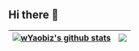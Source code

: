 ## Hi there 👋

<!--
**wYaobiz/wYaobiz** is a ✨ _special_ ✨ repository because its `README.md` (this file) appears on your GitHub profile.

Here are some ideas to get you started:

- 🔭 I’m currently working on ...
- 🌱 I’m currently learning ...
- 👯 I’m looking to collaborate on ...
- 🤔 I’m looking for help with ...
- 💬 Ask me about ...
- 📫 How to reach me: ...
- 😄 Pronouns: ...
- ⚡ Fun fact: ...
-->



| <a href="https://github.com/anuraghazra/github-readme-stats"><img align="center" src="https://github-readme-stats.vercel.app/api?username=wYaobiz&show_icons=true&include_all_commits=true&theme=dark&gh-dark-mode-only&hide_border=true" alt="wYaobiz's github stats" /></a> | <a href="https://github.com/anuraghazra/github-readme-stats"><img align="center" src="https://github-readme-stats.vercel.app/api/top-langs/?username=wYaobiz&layout=compact&theme=buefy&hide_border=true" /></a> |
| ------------- | ------------- |
